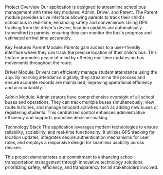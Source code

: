 Project Overview
Our application is designed to streamline school bus management with three key modules: Admin, Driver, and Parent. The Parent module provides a live interface allowing parents to track their child's school bus in real-time, enhancing safety and convenience. Using GPS tracking from the driver's device, location updates are automatically transmitted to parents, ensuring they can monitor the bus's progress and estimated arrival time accurately.

Key Features
Parent Module: Parents gain access to a user-friendly interface where they can track the precise location of their child's bus. This feature promotes peace of mind by offering real-time updates on bus movements throughout the route.

Driver Module: Drivers can efficiently manage student attendance using the app. By marking attendance digitally, they streamline the process and ensure accurate records are maintained, improving operational efficiency and accountability.

Admin Module: Administrators have comprehensive oversight of all school buses and operations. They can track multiple buses simultaneously, view route histories, and manage onboard activities such as adding new buses or registering students. This centralized control enhances administrative efficiency and supports proactive decision-making.

Technology Stack
The application leverages modern technologies to ensure reliability, scalability, and real-time functionality. It utilizes GPS tracking for location updates, integrates secure authentication mechanisms for user roles, and employs a responsive design for seamless usability across devices.

This project demonstrates our commitment to enhancing school transportation management through innovative technology solutions, prioritizing safety, efficiency, and transparency for all stakeholders involved.
